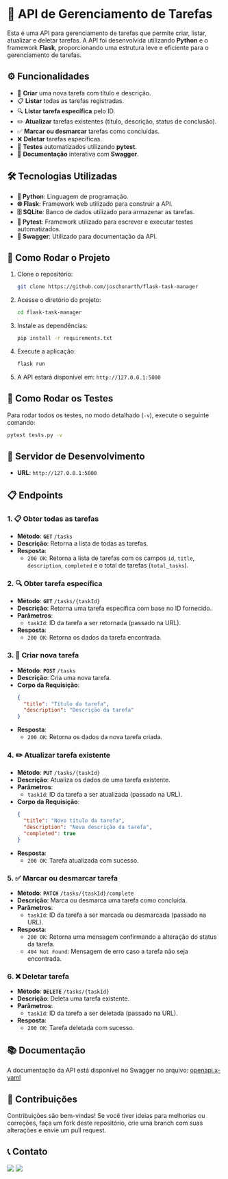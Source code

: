 # 📝 API de Gerenciamento de Tarefas

Esta é uma API para gerenciamento de tarefas que permite criar, listar, atualizar e deletar tarefas. A API foi desenvolvida utilizando **Python** e o framework **Flask**, proporcionando uma estrutura leve e eficiente para o gerenciamento de tarefas.

## ⚙️ Funcionalidades

- 📝 **Criar** uma nova tarefa com título e descrição.
- 📋 **Listar** todas as tarefas registradas.
- 🔍 **Listar tarefa específica** pelo ID.
- ✏️ **Atualizar** tarefas existentes (título, descrição, status de conclusão).
- ✅ **Marcar ou desmarcar** tarefas como concluídas.
- ❌ **Deletar** tarefas específicas.
- 🧪 **Testes** automatizados utilizando **pytest**.
- 📑 **Documentação** interativa com **Swagger**.

## 🛠️ Tecnologias Utilizadas

- **🐍 Python**: Linguagem de programação.
- **🌐 Flask**: Framework web utilizado para construir a API.
- **🗄️ SQLite**: Banco de dados utilizado para armazenar as tarefas.
- **🧪 Pytest**: Framework utilizado para escrever e executar testes automatizados.
- **📖 Swagger**: Utilizado para documentação da API.

## 🚀 Como Rodar o Projeto

1. Clone o repositório:
    ```bash
    git clone https://github.com/joschonarth/flask-task-manager
    ```
   
2. Acesse o diretório do projeto:
    ```bash
    cd flask-task-manager
    ```

3. Instale as dependências:
    ```bash
    pip install -r requirements.txt
    ```

4. Execute a aplicação:
    ```bash
    flask run
    ```

5. A API estará disponível em: `http://127.0.0.1:5000`

## 🧪 Como Rodar os Testes

Para rodar todos os testes, no modo detalhado (`-v`), execute o seguinte comando:

```bash
pytest tests.py -v
```

## 🔗 Servidor de Desenvolvimento

- **URL**: `http://127.0.0.1:5000`

## 📋 Endpoints

### 1. 📋 Obter todas as tarefas
- **Método**: **`GET`** `/tasks`
- **Descrição**: Retorna a lista de todas as tarefas.
- **Resposta**:
    - `200 OK`: Retorna a lista de tarefas com os campos `id`, `title`, `description`, `completed` e o total de tarefas (`total_tasks`).

### 2. 🔍 Obter tarefa específica
- **Método**: **`GET`** `/tasks/{taskId}`
- **Descrição**: Retorna uma tarefa específica com base no ID fornecido.
- **Parâmetros**:
    - `taskId`: ID da tarefa a ser retornada (passado na URL).
- **Resposta**:
    - `200 OK`: Retorna os dados da tarefa encontrada.

### 3. 📝 Criar nova tarefa
- **Método**: **`POST`** `/tasks`
- **Descrição**: Cria uma nova tarefa.
- **Corpo da Requisição**:
    ```json
    {
      "title": "Título da tarefa",
      "description": "Descrição da tarefa"
    }
    ```
- **Resposta**:
    - `200 OK`: Retorna os dados da nova tarefa criada.

### 4. ✏️ Atualizar tarefa existente
- **Método**: **`PUT`** `/tasks/{taskId}`
- **Descrição**: Atualiza os dados de uma tarefa existente.
- **Parâmetros**:
    - `taskId`: ID da tarefa a ser atualizada (passado na URL).
- **Corpo da Requisição**:
    ```json
    {
      "title": "Novo título da tarefa",
      "description": "Nova descrição da tarefa",
      "completed": true
    }
    ```
- **Resposta**:
    - `200 OK`: Tarefa atualizada com sucesso.

### 5. ✅ Marcar ou desmarcar tarefa
- **Método**: **`PATCH`** `/tasks/{taskId}/complete`
- **Descrição**: Marca ou desmarca uma tarefa como concluída.
- **Parâmetros**:
    - `taskId`: ID da tarefa a ser marcada ou desmarcada (passado na URL).
- **Resposta**:
    - `200 OK`: Retorna uma mensagem confirmando a alteração do status da tarefa.
    - `404 Not Found`: Mensagem de erro caso a tarefa não seja encontrada.

### 6. ❌ Deletar tarefa
- **Método**: **`DELETE`** `/tasks/{taskId}`
- **Descrição**: Deleta uma tarefa existente.
- **Parâmetros**:
    - `taskId`: ID da tarefa a ser deletada (passado na URL).
- **Resposta**:
    - `200 OK`: Tarefa deletada com sucesso.


## 📚 Documentação

A documentação da API está disponível no Swagger no arquivo: [openapi.x-yaml](./openapi.x-yaml)


## 🤝 Contribuições

Contribuições são bem-vindas! Se você tiver ideias para melhorias ou correções, faça um fork deste repositório, crie uma branch com suas alterações e envie um pull request.


## 📞 Contato 

<div>
    <a href="https://www.linkedin.com/in/joschonarth/" target="_blank"><img src="https://img.shields.io/badge/LinkedIn-0077B5?style=for-the-badge&logo=linkedin&logoColor=white" target="_blank"></a>
    <a href="mailto:joschonarth@gmail.com" target="_blank"><img src="https://img.shields.io/badge/Gmail-D14836?style=for-the-badge&logo=gmail&logoColor=white" target="_blank"></a>
</div>
